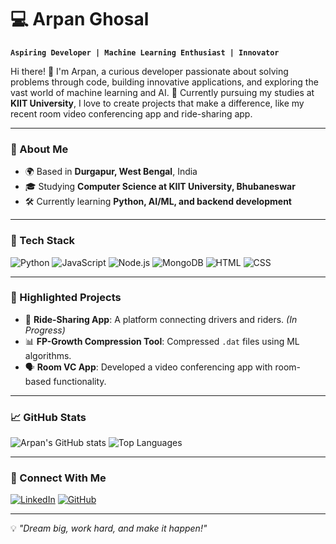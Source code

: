 # 💻 Arpan Ghosal

**`Aspiring Developer | Machine Learning Enthusiast | Innovator`**

Hi there! 👋 I'm Arpan, a curious developer passionate about solving problems through code, building innovative applications, and exploring the vast world of machine learning and AI. 🚀 Currently pursuing my studies at **KIIT University**, I love to create projects that make a difference, like my recent room video conferencing app and ride-sharing app.

---

### 🚀 About Me

- 🌍 Based in **Durgapur, West Bengal**, India
- 🎓 Studying **Computer Science at KIIT University, Bhubaneswar**
- 🛠️ Currently learning **Python, AI/ML, and backend development**

---

### 🔧 Tech Stack

![Python](https://img.shields.io/badge/Python-3776AB?style=for-the-badge&logo=python&logoColor=white)
![JavaScript](https://img.shields.io/badge/JavaScript-F7DF1E?style=for-the-badge&logo=javascript&logoColor=black)
![Node.js](https://img.shields.io/badge/Node.js-339933?style=for-the-badge&logo=node.js&logoColor=white)
![MongoDB](https://img.shields.io/badge/MongoDB-4EA94B?style=for-the-badge&logo=mongodb&logoColor=white)
![HTML](https://img.shields.io/badge/HTML5-E34F26?style=for-the-badge&logo=html5&logoColor=white)
![CSS](https://img.shields.io/badge/CSS3-1572B6?style=for-the-badge&logo=css3&logoColor=white)

---

### 🌟 Highlighted Projects

- 🚗 **Ride-Sharing App**: A platform connecting drivers and riders. *(In Progress)*
- 📊 **FP-Growth Compression Tool**: Compressed `.dat` files using ML algorithms.
- 🗣️ **Room VC App**: Developed a video conferencing app with room-based functionality.

---

### 📈 GitHub Stats

![Arpan's GitHub stats](https://github-readme-stats.vercel.app/api?username=yourusername&show_icons=true&theme=radical)
![Top Languages](https://github-readme-stats.vercel.app/api/top-langs/?username=yourusername&layout=compact&theme=radical)

---

### 🤝 Connect With Me

[![LinkedIn](https://img.shields.io/badge/LinkedIn-0077B5?style=for-the-badge&logo=linkedin&logoColor=white)](https://www.linkedin.com/in/arpan-ghosal/)
[![GitHub](https://img.shields.io/badge/GitHub-181717?style=for-the-badge&logo=github&logoColor=white)](https://github.com/yourusername)

---

💡 *"Dream big, work hard, and make it happen!"*
